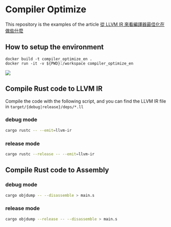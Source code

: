 # Compiler Optimize

This repository is the examples of the article [從 LLVM IR 來看編譯器最佳化在做些什麼](https://google.com)

## How to setup the environment

```
docker build -t compiler_optimize_en .
docker run -it -v ${PWD}:/workspace compiler_optimize_en
```

![](https://i.imgur.com/Gj7XJHC.png)

## Compile Rust code to LLVM IR

Compile the code with the following script, and you can find the LLVM IR file in `target/{debug|release}/deps/*.ll`

### debug mode

```bash
cargo rustc -- --emit=llvm-ir
```

### release mode

```bash
cargo rustc --release -- --emit=llvm-ir
```

## Compile Rust code to Assembly

### debug mode

```bash
cargo objdump -- --disassemble > main.s
```

### release mode

```bash
cargo objdump --release -- --disassemble > main.s
```

